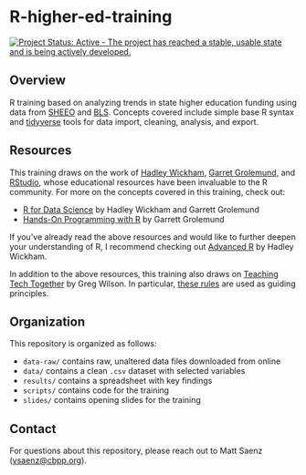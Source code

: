 # R-higher-ed-training

[![Project Status: Active - The project has reached a stable, usable state and is being actively developed.](https://www.repostatus.org/badges/latest/active.svg)](https://www.repostatus.org/#active)

## Overview

R training based on analyzing trends in state higher education funding using data from [SHEEO](https://shef.sheeo.org/data-downloads/) and [BLS](https://www.bls.gov/cpi/research-series/home.htm). Concepts covered include simple base R syntax and [tidyverse](https://github.com/tidyverse) tools for data import, cleaning, analysis, and export.

## Resources

This training draws on the work of [Hadley Wickham](http://hadley.nz/), [Garret Grolemund](https://rstudio.com/speakers/garrett-grolemund/), and [RStudio](https://rstudio.com/), whose educational resources have been invaluable to the R community. For more on the concepts covered in this training, check out:

- [R for Data Science](https://r4ds.had.co.nz/) by Hadley Wickham and Garrett Grolemund
- [Hands-On Programming with R](https://rstudio-education.github.io/hopr/) by Garrett Grolemund

If you've already read the above resources and would like to further deepen your understanding of R, I recommend checking out [Advanced R](https://adv-r.hadley.nz/index.html) by Hadley Wickham.

In addition to the above resources, this training also draws on [Teaching Tech Together](http://teachtogether.tech/#) by Greg Wilson. In particular, [these rules](http://teachtogether.tech/#the-rules) are used as guiding principles.

## Organization

This repository is organized as follows:

- `data-raw/` contains raw, unaltered data files downloaded from online
- `data/` contains a clean `.csv` dataset with selected variables
- `results/` contains a spreadsheet with key findings
- `scripts/` contains code for the training
- `slides/` contains opening slides for the training

## Contact

For questions about this repository, please reach out to Matt Saenz (vsaenz@cbpp.org).
